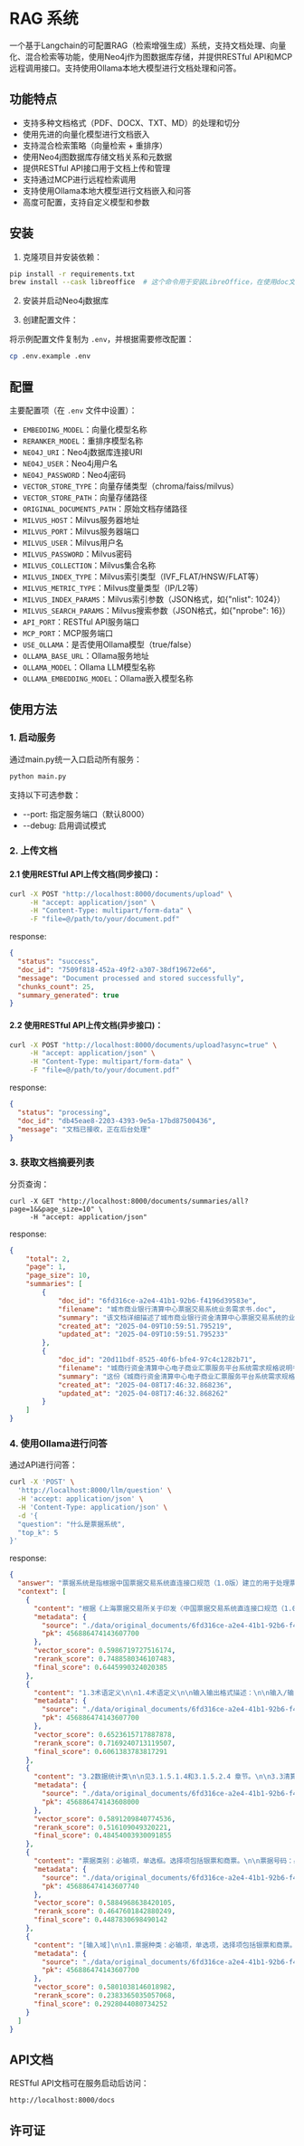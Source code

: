 # RAG 系统

一个基于Langchain的可配置RAG（检索增强生成）系统，支持文档处理、向量化、混合检索等功能，使用Neo4j作为图数据库存储，并提供RESTful API和MCP远程调用接口。支持使用Ollama本地大模型进行文档处理和问答。

## 功能特点

- 支持多种文档格式（PDF、DOCX、TXT、MD）的处理和切分
- 使用先进的向量化模型进行文档嵌入
- 支持混合检索策略（向量检索 + 重排序）
- 使用Neo4j图数据库存储文档关系和元数据
- 提供RESTful API接口用于文档上传和管理
- 支持通过MCP进行远程检索调用
- 支持使用Ollama本地大模型进行文档嵌入和问答
- 高度可配置，支持自定义模型和参数

## 安装

1. 克隆项目并安装依赖：

```bash
pip install -r requirements.txt
brew install --cask libreoffice  # 这个命令用于安装LibreOffice，在使用doc文件上传时需要安装
```


2. 安装并启动Neo4j数据库

3. 创建配置文件：

将示例配置文件复制为 `.env`，并根据需要修改配置：

```bash
cp .env.example .env
```

## 配置

主要配置项（在 `.env` 文件中设置）：

- `EMBEDDING_MODEL`：向量化模型名称
- `RERANKER_MODEL`：重排序模型名称
- `NEO4J_URI`：Neo4j数据库连接URI
- `NEO4J_USER`：Neo4j用户名
- `NEO4J_PASSWORD`：Neo4j密码
- `VECTOR_STORE_TYPE`：向量存储类型（chroma/faiss/milvus）
- `VECTOR_STORE_PATH`：向量存储路径
- `ORIGINAL_DOCUMENTS_PATH`：原始文档存储路径
- `MILVUS_HOST`：Milvus服务器地址
- `MILVUS_PORT`：Milvus服务器端口
- `MILVUS_USER`：Milvus用户名
- `MILVUS_PASSWORD`：Milvus密码
- `MILVUS_COLLECTION`：Milvus集合名称
- `MILVUS_INDEX_TYPE`：Milvus索引类型（IVF_FLAT/HNSW/FLAT等）
- `MILVUS_METRIC_TYPE`：Milvus度量类型（IP/L2等）
- `MILVUS_INDEX_PARAMS`：Milvus索引参数（JSON格式，如{"nlist": 1024}）
- `MILVUS_SEARCH_PARAMS`：Milvus搜索参数（JSON格式，如{"nprobe": 16}）
- `API_PORT`：RESTful API服务端口
- `MCP_PORT`：MCP服务端口
- `USE_OLLAMA`：是否使用Ollama模型（true/false）
- `OLLAMA_BASE_URL`：Ollama服务地址
- `OLLAMA_MODEL`：Ollama LLM模型名称
- `OLLAMA_EMBEDDING_MODEL`：Ollama嵌入模型名称

## 使用方法

### 1. 启动服务

通过main.py统一入口启动所有服务：

```bash
python main.py
```

支持以下可选参数：
- --port: 指定服务端口（默认8000）
- --debug: 启用调试模式

### 2. 上传文档

#### 2.1 使用RESTful API上传文档(同步接口)：

```bash
curl -X POST "http://localhost:8000/documents/upload" \
     -H "accept: application/json" \
     -H "Content-Type: multipart/form-data" \
     -F "file=@/path/to/your/document.pdf"
```
response:
```json
{
  "status": "success",
  "doc_id": "7509f818-452a-49f2-a307-38df19672e66",
  "message": "Document processed and stored successfully",
  "chunks_count": 25,
  "summary_generated": true
}
```

#### 2.2 使用RESTful API上传文档(异步接口)：
```bash
curl -X POST "http://localhost:8000/documents/upload?async=true" \
     -H "accept: application/json" \
     -H "Content-Type: multipart/form-data" \
     -F "file=@/path/to/your/document.pdf"
```
response:
```json
{
  "status": "processing",
  "doc_id": "db45eae8-2203-4393-9e5a-17bd87500436",
  "message": "文档已接收，正在后台处理"
}
```
### 3. 获取文档摘要列表
分页查询：
```shell
curl -X GET "http://localhost:8000/documents/summaries/all?page=1&&page_size=10" \
     -H "accept: application/json"
```
response:
```json
{
    "total": 2,
    "page": 1,
    "page_size": 10,
    "summaries": [
        {
            "doc_id": "6fd316ce-a2e4-41b1-92b6-f4196d39583e",
            "filename": "城市商业银行清算中心票据交易系统业务需求书.doc",
            "summary": "该文档详细描述了城市商业银行资金清算中心票据交易系统的业务需求书，旨在开发一个支持票据交易（包括纸票和电票）并实现与上海票据交易所直连接口的系统。项目预计从2017年7月到2018年5月完成，涵盖需求分析、系统设计、开发测试等多个阶段。文档详细描述了系统的功能模块和操作流程，并定义了相关术语和技术要求。\n\n系统的主要功能包括机构管理、纸质信息登记、票据交易、登记托管、清算结算等服务给接入行。具体功能模块如下：\n\n1. **承兑登记与影像维护**：系统提供多种操作按钮，支持批量处理票据信息的加载、删除、修改和提交；新增和导入票据信息界面，并上传票据正面和其他补充影像。详细说明了权限要求和流转状态。\n\n2. **票据质押与解除**：包括质押信息登记、修改、删除及复核等操作流程，涵盖质押登记撤回和查询功能。文档还描述了票据质押解除信息的录入、查询和复核过程，并涉及贴现登记的相关内容。\n\n3. **票据贴现业务**：详细说明了贴现申请人的基本信息录入要求；影像文件上传规范及其处理规则；信息录入后的校验与错误处理机制；复核操作流程及结果影响。此外，还涵盖了贴现信息登记复核和贴现影像维护的具体步骤和权限管理。\n\n4. **承兑保证登记**：涉及票据在不同业务环节中的管理规则和操作流程，包括删除、复核、撤销和查询等操作。文档详细描述了承兑保证登记的操作流程及其功能要求，并明确了各操作的功能描述、交易渠道和介质、处理要求、权限要求以及界面要求。\n\n5. **库存移入与移库信息查询**：系统提供了查询并签收本机构待签收的库存移入批次，更新票据状态；查询、导出本机构存库移出、移入库、退票及退票签收等票据清单的功能。文档还涉及了保证增信业务的相关查询功能和操作。\n\n整体而言，这些描述旨在确保相关业务处理的准确性和高效性，并规范票据在不同环节中的处理方式，确保操作的准确性和安全性。\n\n此外，该文档详细介绍了多个重要功能模块及其操作流程，涵盖了从票据查询、签收到付款确认、结清登记、止付处理、追索业务、质押式回购和买断式回购等各个环节的具体要求和操作步骤：\n\n1. **承兑付款确认**：描述了发起和应答付款确认申请的逻辑，包括影像验证和实物验证两种方式，并详细列出了不同场景下的处理流程和条件限制。保管行需根据需要补录影像或进行实物鉴定后重新提交付款确认申请；付款行应对票据信息进行核对并作出审批决定。\n\n2. **结清登记与止付处理**：系统允许操作员根据特定条件查询票据，记录纸质票据的结清信息，并上传至票交所系统。提供了结清登记撤回机制及止付登记与解除功能。止付登记需在特定情况下更新风险票据标识。\n\n3. **追索业务**：描述了线上和线下追索的具体操作流程，包括持票人在票据到期日后的特定时间内可向被追索人发出追索通知。提供了解除止付信息登记、纸质信息登记查询及止付信息新增查询等功能。\n\n4. **质押式回购与买断式回购**：详细说明了买断式回购票据的查询和赎回申请流程，包括逆回购方和正回购方机构对赎回申请进行签批及应答操作。提供了提前/逾期赎回的具体步骤及其相关的权限管理、界面设计等细节。\n\n5. **资金清算与票据交易处理**：描述了从申请到最终清算失败或成功的各个阶段的资金清算状态，以及未处理、已锁定、结算成功或失败等票据清算状态。提供了查询功能和票据交易类型，并详细说明了转贴现卖出流程的具体操作步骤。\n\n6. **其他功能模块**：包括提示付款记账、提示付款撤回与应答、追索结清登记及权属初始登记等操作流程及其权限管理要求。提供了托管票据查询、票据详细信息查询、托管账户余额查询以及质押式回购提前/逾期赎回等功能的界面设计和输入输出条件。\n\n文档整体确保了票据处理过程中的准确性和安全性，提供了多种操作和查询方式以支持不同场景下的业务需求。通过详细的流程描述、权限设置及界面要求，帮助用户准确理解和执行相关业务处理。\n\n该文档全面描述了票据交易系统中的多个关键功能模块及其操作流程，确保在票据转卖、质押式回购买入和卖出等各个环节的操作规范性和高效性。主要内容涵盖了以下几个方面：\n\n1. **字段定义与必填项**：详细定义了票据清单中包括的多种字段（如票据号码、票面金额等），并指出了部分字段为必填项，确保数据输入的准确性和完整性。\n\n2. **操作按钮及其功能**：提供了多种操作按钮（如保存、导出、修改、提交审批等），并详细说明了每个按钮的功能和使用场景。这些按钮支持不同业务场景下的操作需求，并确保用户能够顺利完成各项任务。\n\n3. **约束检查规则**：列出了对合同信息的多项约束条件，以确保数据准确性和流程合规性。例如，在转卖合同时，票据类型和介质在挑选后不允许修改；提交前需进行多项检验，包括票据清单、计息情况、日期范围以及合同一致性等。\n\n4. **业务审批与报价**：详细描述了从建立转卖合同到最终记账处理的整个业务流程及其各环节的操作要求。客户经理负责建立转卖合同并挑选拟卖出的票据清单后提交审批；行内各级审批人员进行审批，通过后发送对话报价至票交所；系统对报价单中的票据进行时间校验，并在交易对方修改报价时提供相应提示和操作选项。\n\n5. **意向询价功能**：包括新增、查询和管理意向询价的功能说明。交易员可以向市场、特定群组或单一交易员发出买断式回购交易意向的询价，系统会根据审批结果流转至相应节点，并支持匹配模式下的询价处理机制。\n\n6. **记账与成交处理**：收到票交所成交通知报文后，会计人员完成账务处理并反馈结果。成交信息生成成交单及票据清单，确保交易双方的信息准确无误。\n\n7. **权限设置与界面要求**：明确了操作员需要具备的特定权限才能访问相关功能，并详细说明了交易渠道和介质的选择规则。界面上设计了新增、修改、成交等操作按钮，支持多种业务场景下的操作需求。\n\n8. **查询与打印功能**：提供了多个查询功能模块（如转贴现卖出回购到期明细查询、转贴现卖出回购余额查询等），并允许操作员根据条件下载详细信息。此外还涵盖了意向询价和成交单的打印功能，确保用户能够方便地查看和导出所需数据。\n\n文档整体结构清晰，详细列出了各功能模块的操作细节、权限要求以及界面设计需求等关键信息，为票据交易系统的用户提供全面的操作指南和技术支持。\n\n该文档还提供了系统的扩展与运营要求的关键指标和服务等级标准，确保面向客户服务的功能需求得到满足，并参照电子商业汇票系统原有标准进行交易量、高峰时段等具体要求的设定。",
            "created_at": "2025-04-09T10:59:51.795219",
            "updated_at": "2025-04-09T10:59:51.795233"
        },
        {
            "doc_id": "20d11bdf-8525-40f6-bfe4-97c4c1282b71",
            "filename": "城商行资金清算中心电子商业汇票服务平台系统需求规格说明书V1.0_票据托收业务.doc",
            "summary": "这份《城商行资金清算中心电子商业汇票服务平台系统需求规格说明书》V1.0版由恒生电子股份有限公司编制，旨在为城市商业银行提供一个全面的电子商业汇票服务管理平台。该文档详细描述了系统的功能需求、优先级划分及技术细节，并提供了明确的开发和实施指导依据。\n\n文档分为多个模块，包括清算中心管理和电子商业汇票两大核心部分。关键功能涵盖权限安全管理、基础数据导入、工作流管理、计费管理以及票据操作（如承兑出票、撤票、背书转让、贴现等）。其中，优先级为“必须”的功能需求在项目资源或进度受限时需优先实现。\n\n票据管理系统详细描述了票据录入、批量导入、信封生成与处理等功能。具体包括支持复制和新增录入的票据录入界面；通过Excel文件进行批量导入，并提供数据校验及失败记录查看；信封管理操作涉及编辑、生成、EMS打印等步骤，以及托收出库与冲正、发出托收和撤消信封功能。\n\n实物票据处理流程涵盖撤消托收交易、收款登记、收款记账、退票登记与入库、企业客户付款申请等功能。文档详细说明了各功能模块的具体需求要点，包括输入输出描述、界面设计以及系统交互时的操作流程和注意事项。\n\n提示付款申请、撤消提示付款申请及收款记账等核心功能的实现细节也得到了详尽阐述。提示付款申请需授权人员核对审查；撤消提示付款申请支持多步校验和批量操作，票据状态回滚机制确保交易安全；收款记账涉及行内账务处理及额度管理。\n\n此外，文档还详细描述了电子票据划款登记及划款登记冲正的流程设计、界面设计、性能需求和运行环境要求。划款登记功能支持按票号等条件查询票据列表，并提供票据明细信息查询；划款登记冲正则允许多笔批量操作并处理失败情况。\n\n文档强调，系统需满足特定的性能需求（如接口中浮点数精度到小数点后两位、联机交易响应时间不超过3秒），并在运行环境中确保设备和软件支持以及全面的安全性要求。总体而言，该文档为系统的开发与实施提供了详尽的技术指导。",
            "created_at": "2025-04-08T17:46:32.868236",
            "updated_at": "2025-04-08T17:46:32.868262"
        }
    ]
}
```

### 4. 使用Ollama进行问答
通过API进行问答：

```bash
curl -X 'POST' \
  'http://localhost:8000/llm/question' \
  -H 'accept: application/json' \
  -H 'Content-Type: application/json' \
  -d '{
  "question": "什么是票据系统",
  "top_k": 5
}'
```
response:
```json
{
  "answer": "票据系统是指根据中国票据交易系统直连接口规范（1.0版）建立的用于处理票据业务（包括纸票和电票）的系统。该系统能够完成承兑、贴现、转贴现、再贴现、回购、质押、保证等业务模块，并且实现了与上海票据交易所的全交易接口直连，为接入银行提供服务。此外，该系统还支持多法人管理架构，确保每个法人的数据和信息独立性，并通过参数化设计满足不同成员单位的管理要求。",
  "context": [
    {
      "content": "根据《上海票据交易所关于印发〈中国票据交易系统直连接口规范（1.0版）〉和〈直连接口项目工作计划表（首批）〉的通知》（票交所发〔2017〕32号），上海票据交易所的票据交易系统直连接口功能将于2018年1月上线。目前，城市商业银行资金清算中心（以下简称清算中心）已具备集中接入资质，为了给接入行提供集中直连接入上海票据交易所的服务，需开发城市商业银行清算中心票据交易系统。  \n\n二、项目简介\n\n根据中国票据交易系统直连接口规范（1.0版），结合接入行的业务需求，建立票据交易系统，完成票据业务（纸票和电票）承兑、贴现、转贴现、再贴现、回购、质押、保证等业务模块，实现与票交所的全交易接口直连。\n\n三、目标市场和用户\n\n拟通过清算中心票据系统直连集中接入上海票据交易所的银行。 \n\n四、产品定价\n\n    不涉及。   \n\n五 、产出分析和投入预期\n\n六、产品类型（或产品清册编号）\n\n七、支持币种\n\n人民币 \n\n八、产品期限\n\n根据票据交易系统使用情况确定\n\n九、销售地域、\n\n 全国\n\n十、业务预期进度要求",
      "metadata": {
        "source": "./data/original_documents/6fd316ce-a2e4-41b1-92b6-f4196d39583e/城市商业银行清算中心票据交易系统业务需求书.doc",
        "pk": 456886474143607700
      },
      "vector_score": 0.5986719727516174,
      "rerank_score": 0.7488580346107483,
      "final_score": 0.6445990324020385
    },
    {
      "content": "1.3术语定义\n\n1.4术语定义\n\n输入输出格式描述：\n\n输入/输出：输入，输出，输入/输出；\n\n数据类型： (字符)，（数字），（日期）；\n\n操作类型：必输项），（可选项）；\n\n界面展示形式：（文本框），（下拉列表框）（日期控件），（图像）；\n\n系统概述\n\n2.1系统概述\n\n系统现阶段主要实现票据业务（纸票和电票）承兑、贴现、转贴现、再贴现、回购、质押、保证等业务模块，根据中国票据交易系统直连接口规范（1.0版）,完成与票交所的全交易接口直连。向接入行提供服务，包括机构管理（或有）、纸质信息登记、票据交易、登记托管、清算结算、计费缴费6个子系统。\n\n系统需要支持多法人。在客户管理、参数设置、查询报表等多个方面支持多法人的管理架构，严格区分各法人的身份，确保每个法人数据和信息的独立性。系统采用参数化设计和管理，通过参数设置满足成员单位的不同的管理要求。\n\n2.2系统主要接口\n\n参考中国票据交易系统直连接口规范（1.0版）、《电票平台网银服务(企业持票)接口标准V2.0.3》、《电票平台网银服务(企业持票)-批量操作接口标准_V1.0》。\n\n2.3系统主要功能",
      "metadata": {
        "source": "./data/original_documents/6fd316ce-a2e4-41b1-92b6-f4196d39583e/城市商业银行清算中心票据交易系统业务需求书.doc",
        "pk": 456886474143607700
      },
      "vector_score": 0.6523615717887878,
      "rerank_score": 0.7169240713119507,
      "final_score": 0.6061383783817291
    },
    {
      "content": "3.2数据统计类\n\n见3.1.5.1.4和3.1.5.2.4 章节。\n\n3.3清算和对帐\n\n3.3.1日终对账\n\n一、功能描述\n\n票交所系统在日终向参与者下发对账文件，系统接收到对账文件后，逐条进行核对。对账遵循以票交所信息为准原则，如系统发现缺失下行报文，可向票交所申请补发。系统应同时提供手动触发功能。若系统自动对账出现问题，可通过手工触发交易触发对账，此交易仅为应急使用。\n\n票交所系统在日终向参与者下发托管账户余额对账文件, 系统接收到对账文件后，将本系统余额与对账文件中的余额进行核对。\n\n每月末票交所系统下发托管票据明细对账文件，系统接收到对账文件后，将本系统票据明细与对账文件中的票据明细进行核对。\n\n二、交易渠道和介质\n\n　　无\n\n三、处理要求\n\n     1系统接收到票交所下发的对账文件，自动触发核对任务，对报文进行逐条核对，对于核对不符的报文，以票交所信息为准，调整相应报文的状态。 若缺失下行报文，系统应自动发送报文核对明细申请报文申请己方向票交所发送的上行报文，或通过报文核对明细申请报文申请票交所向己方发送的下行报文，收到票交所补发的报文后进行相应的调整。",
      "metadata": {
        "source": "./data/original_documents/6fd316ce-a2e4-41b1-92b6-f4196d39583e/城市商业银行清算中心票据交易系统业务需求书.doc",
        "pk": 456886474143608000
      },
      "vector_score": 0.5891209840774536,
      "rerank_score": 0.516109049320221,
      "final_score": 0.48454003930091855
    },
    {
      "content": "票据类别：必输项，单选框。选择项包括银票和商票。\n\n票据号码：必输项， 16 位数字格式。第七位和票据类别标志一致， 5 银票 6商票。\n\n票据金额：必输项，金额格式。最大金额为 10 亿以内，小数保留 2 位。\n\n票据到期日：必输项，日期格式。不得小于出票日期和系统工作日期，出票\n\n日期和到期日控制不超过 6 个月（对月对日）。\n\n承兑行/付款人开户行行号：必输项， 12 位数字格式。可点击下拉框从机构列表中模糊查询机构名称和机构大额行号选择录入。\n\n承兑行/付款人开户行行名：必输项，文本格式，系统自动反显承兑行行号对应的行名。\n\n保证日期：必输项，日期格式。不能大于系统工作日，默认为系统工作日。\n\n被保证人名称：必输项，文本格式。\n\n录入项补充规则：\n\na）可用 TAB 键、回车键和鼠标控制光标移动逐项录入。\n\nb）文本格式的大小参考电票系统报文录入最大值。",
      "metadata": {
        "source": "./data/original_documents/6fd316ce-a2e4-41b1-92b6-f4196d39583e/城市商业银行清算中心票据交易系统业务需求书.doc",
        "pk": 456886474143607740
      },
      "vector_score": 0.5884968638420105,
      "rerank_score": 0.4647601842880249,
      "final_score": 0.4487830698490142
    },
    {
      "content": "[输入域]\n\n1.票据种类：必输项，单选项，选择项包括银票和商票。默认显示为银票。\n\n2.票据号码：必输项，16位数字格式。第七位和票据种类标志一致，5银票6商票。系统对重号和止付票据做校验控制。银票前三位和承兑行行号前三位一致，商票不做校验。\n\n3.出票日期：必输项，YYYY-MM-DD日期格式。不能大于系统工作日，默认为系统工作日。\n\n4.票据到期日：必输项，YYYY-MM-DD日期格式。不得小于出票日期和系统工作日期，出票日期和到期日控制不超过6个月（对月对日，例如出票日为10月31日，到期日最长为4月30日）\n\n5.票据金额：必输项，金额格式，小数保留2位。\n\n6.出票人名称：必输项，文本格式。\n\n7.出票人账号：必输项，英文字母和数字格式。\n\n8.出票人社会信用代码：必输项，18位数字格式。",
      "metadata": {
        "source": "./data/original_documents/6fd316ce-a2e4-41b1-92b6-f4196d39583e/城市商业银行清算中心票据交易系统业务需求书.doc",
        "pk": 456886474143607700
      },
      "vector_score": 0.5801038146018982,
      "rerank_score": 0.2383365035057068,
      "final_score": 0.2928044080734252
    }
  ]
}
```

## API文档

RESTful API文档可在服务启动后访问：

```
http://localhost:8000/docs
```

## 许可证

